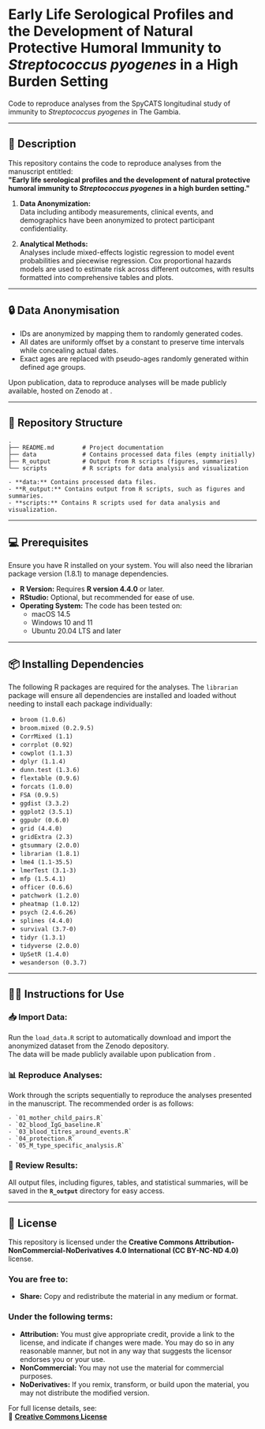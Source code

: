# Early Life Serological Profiles and the Development of Natural Protective Humoral Immunity to *Streptococcus pyogenes* in a High Burden Setting 

Code to reproduce analyses from the SpyCATS longitudinal study of immunity to *Streptococcus pyogenes* in The Gambia.

---

## 📄 **Description**

This repository contains the code to reproduce analyses from the manuscript entitled:  
**"Early life serological profiles and the development of natural protective humoral immunity to *Streptococcus pyogenes* in a high burden setting."**

1. **Data Anonymization:**  
    Data including antibody measurements, clinical events, and demographics have been anonymized to protect participant confidentiality.

2. **Analytical Methods:**  
    Analyses include mixed-effects logistic regression to model event probabilities and piecewise regression. Cox proportional hazards models are used to estimate risk across different outcomes, with results formatted into comprehensive tables and plots.

---

## 🔒 **Data Anonymisation**

- IDs are anonymized by mapping them to randomly generated codes.
- All dates are uniformly offset by a constant to preserve time intervals while concealing actual dates.
- Exact ages are replaced with pseudo-ages randomly generated within defined age groups.

Upon publication, data to reproduce analyses will be made publicly available, hosted on Zenodo at **<insert DOI url>**.

---

## 📂 **Repository Structure**

```
.
├── README.md        # Project documentation  
├── data             # Contains processed data files (empty initially)  
├── R_output         # Output from R scripts (figures, summaries)  
└── scripts          # R scripts for data analysis and visualization  

- **data:** Contains processed data files.  
- **R_output:** Contains output from R scripts, such as figures and summaries.  
- **scripts:** Contains R scripts used for data analysis and visualization.  
```
---

## 💻 **Prerequisites**

Ensure you have R installed on your system. You will also need the librarian package version (1.8.1) to manage dependencies.

- **R Version:** Requires **R version 4.4.0** or later.  
- **RStudio:** Optional, but recommended for ease of use.  
- **Operating System:** The code has been tested on:  
  - macOS 14.5  
  - Windows 10 and 11  
  - Ubuntu 20.04 LTS and later  

---

## 📦 **Installing Dependencies**

The following R packages are required for the analyses. The `librarian` package will ensure all dependencies are installed and loaded without needing to install each package individually:

- `broom (1.0.6)`  
- `broom.mixed (0.2.9.5)`  
- `CorrMixed (1.1)`  
- `corrplot (0.92)`  
- `cowplot (1.1.3)`  
- `dplyr (1.1.4)`  
- `dunn.test (1.3.6)`  
- `flextable (0.9.6)`  
- `forcats (1.0.0)`  
- `FSA (0.9.5)`  
- `ggdist (3.3.2)`  
- `ggplot2 (3.5.1)`  
- `ggpubr (0.6.0)`  
- `grid (4.4.0)`  
- `gridExtra (2.3)`  
- `gtsummary (2.0.0)`  
- `librarian (1.8.1)`  
- `lme4 (1.1-35.5)`  
- `lmerTest (3.1-3)`  
- `mfp (1.5.4.1)`  
- `officer (0.6.6)`  
- `patchwork (1.2.0)`  
- `pheatmap (1.0.12)`  
- `psych (2.4.6.26)`  
- `splines (4.4.0)`  
- `survival (3.7-0)`  
- `tidyr (1.3.1)`  
- `tidyverse (2.0.0)`  
- `UpSetR (1.4.0)`  
- `wesanderson (0.3.7)`  

---

## 🧑‍🔬 **Instructions for Use**

### 📥 **Import Data:**

Run the `load_data.R` script to automatically download and import the anonymized dataset from the Zenodo depository.  
The data will be made publicly available upon publication from **<insert DOI url>**.

### 📊 **Reproduce Analyses:**

Work through the scripts sequentially to reproduce the analyses presented in the manuscript. The recommended order is as follows:
```
- `01_mother_child_pairs.R`  
- `02_blood_IgG_baseline.R`  
- `03_blood_titres_around_events.R`  
- `04_protection.R`  
- `05_M_type_specific_analysis.R`  
```
### 📁 **Review Results:**

All output files, including figures, tables, and statistical summaries, will be saved in the **`R_output`** directory for easy access.

---

## 🔐 **License**

This repository is licensed under the **Creative Commons Attribution-NonCommercial-NoDerivatives 4.0 International (CC BY-NC-ND 4.0)** license.

### **You are free to:**

- **Share:** Copy and redistribute the material in any medium or format.

### **Under the following terms:**

- **Attribution:** You must give appropriate credit, provide a link to the license, and indicate if changes were made. You may do so in any reasonable manner, but not in any way that suggests the licensor endorses you or your use.  
- **NonCommercial:** You may not use the material for commercial purposes.  
- **NoDerivatives:** If you remix, transform, or build upon the material, you may not distribute the modified version.  

For full license details, see:  
🔗 **[Creative Commons License](https://creativecommons.org/licenses/by-nc-nd/4.0/)**  
